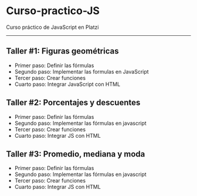 # Curso-practico-JS
Curso práctico de JavaScript en Platzi

---

## Taller #1: Figuras geométricas

- Primer paso: Definir las fórmulas
- Segundo paso: Implementar las formulas en JavaScript
- Tercer paso: Crear funciones
- Cuarto paso: Integrar JavaScript con HTML


## Taller #2: Porcentajes y descuentes

- Primer paso: Definir las fórmulas
- Segundo paso: Implementar las fórmulas en javascript
- Tercer paso: Crear funciones 
- Cuarto paso: Integrar JS con HTML
## Taller #3: Promedio, mediana y moda

- Primer paso: Definir las fórmulas
- Segundo paso: Implementar las fórmulas en javascript
- Tercer paso: Crear funciones 
- Cuarto paso: Integrar JS con HTML